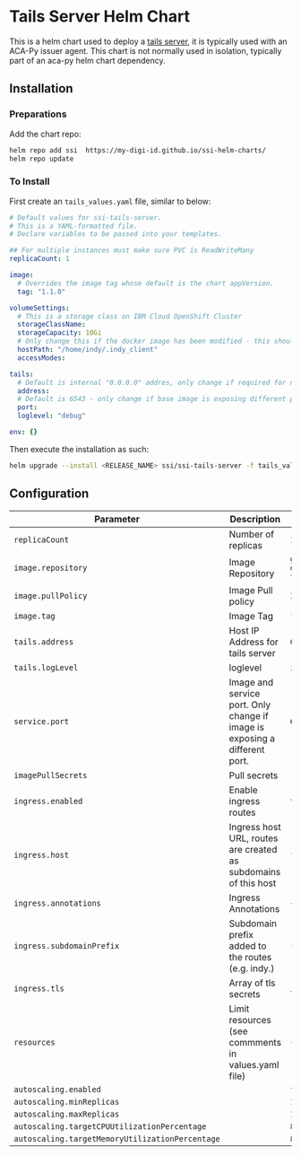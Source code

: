 # Tails Server Helm Chart

This is a helm chart used to deploy a [tails server](https://github.com/bcgov/indy-tails-server), it is typically used with an ACA-Py issuer agent.  This chart is not normally used in isolation, typically part of an aca-py helm chart dependency.

## Installation

### Preparations

Add the chart repo:

```sh
helm repo add ssi  https://my-digi-id.github.io/ssi-helm-charts/
helm repo update
```

### To Install

First create an `tails_values.yaml` file, similar to below:

```yaml
# Default values for ssi-tails-server.
# This is a YAML-formatted file.
# Declare variables to be passed into your templates.

## For multiple instances must make sure PVC is ReadWriteMany
replicaCount: 1

image:
  # Overrides the image tag whose default is the chart appVersion.
  tag: "1.1.0"

volumeSettings:
  # This is a storage class on IBM Cloud OpenShift Cluster
  storageClassName: 
  storageCapacity: 10Gi
  # Only change this if the docker image has been modified - this should be the default
  hostPath: "/home/indy/.indy_client"
  accessModes: 

tails:
  # Default is internal "0.0.0.0" addres, only change if required for new image build
  address:
  # Default is 6543 - only change if base image is exposing different port
  port:
  loglevel: "debug"

env: {}
```

Then execute the installation as such:

```sh
helm upgrade --install <RELEASE_NAME> ssi/ssi-tails-server -f tails_values.yaml
```

## Configuration

| Parameter                                                | Description                                                                                                                                                                                   | Default                                |
| -------------------------------------------------------- | --------------------------------------------------------------------------------------------------------------------------------------------------------------------------------------------- | -------------------------------------- |
| `replicaCount`                                           | Number of replicas                                                                                                                                                                            | `1`                                    |
| `image.repository`                                       | Image Repository                                                                                                                                                                              | `ghcr.io/my-digi-id/ssi-tails-server`        |
| `image.pullPolicy`                                       | Image Pull policy                                                                                                                                                                             | `IfNotPresent`                         |
| `image.tag`                                              | Image Tag                                                                                                                                                                                     | `"1.0.0"`                              |
| `tails.address`                                               | Host IP Address for tails server                                                                                                                                                                                      | `0.0.0.0`                                 |
| `tails.logLevel`                                               | loglevel                                                                                                                                                                                      | `info`                                 |
| `service.port`                                               | Image and service port. Only change if image is exposing a different port.                                                                                                                                                                                      | `6543`                                 |
| `imagePullSecrets`                                       | Pull secrets                                                                                                                                                                                   | `[]`                                  |
| `ingress.enabled`                                        | Enable ingress routes                                                                                                                                                                         | `true`                                 |
| `ingress.host`                                           | Ingress host URL, routes are created as subdomains of this host                                                                                                                               | `""`                                   |
| `ingress.annotations`                                    | Ingress Annotations                                                                                                                                                                           | `{}`                                   |
| `ingress.subdomainPrefix`                                | Subdomain prefix added to the routes (e.g. <prefix>indy.<host>)                                                                                                                               | `""`                                   |
| `ingress.tls`                                            | Array of tls secrets                                                                                                                                                                          | `[{secretName: tls-secret}]`           |
| `resources`                                              | Limit resources (see commments in values.yaml file)                                                                                                                                           | `{}`                                   |
| `autoscaling.enabled`                                    |                                                                                                                                                                                               | `false`                                |
| `autoscaling.minReplicas`                                |                                                                                                                                                                                               | `1`                                    |
| `autoscaling.maxReplicas`                                |                                                                                                                                                                                               | `100`                                  |
| `autoscaling.targetCPUUtilizationPercentage`             |                                                                                                                                                                                               | `80`                                   |
| `autoscaling.targetMemoryUtilizationPercentage`          |                                                                                                                                                                                               | `80`                                   |